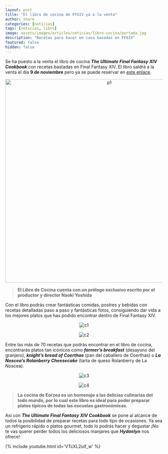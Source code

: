 ```yaml
---
layout: post
title: "El libro de cocina de FFXIV ya a la venta"
author: sharn
categories: [noticias]
tags: [noticias, libro]
image: assets/images/articles/noticias/libro-cocina/portada.jpg
description: "Recetas para hacer en casa basadas en FFXIV"
featured: false
hidden: false
---
```

Se ha puesto a la venta el libro de cocina ***The Ultimate Final Fantasy XIV Cookbook*** con recetas bastadas en Final Fantasy XIV. El libro saldrá a la venta el día **9 de noviembre** pero ya se puede reservar en [este enlace](https://store.eu.square-enix-games.com/es_EU/product/679181/the-ultimate-final-fantasy-xiv-cookbook).

<p align="center"><img src="{{ site.baseurl }}/assets/images/articles/noticias/libro-cocina/p1.jpg"  width="650" alt="p1"/></p>

<blockquote>
<b>El Libro de Cocina cuenta con un prólogo exclusivo escrito por el productor y director Naoki Yoshida</b>
</blockquote>

Con el libro podrás crear fantásticas comidas, postres y bebidas con recetas detalladas paso a paso y fantásticas fotos, consiguiendo dar vida a los mejores platos que has podido encontrar dentro de Final Fantasy XIV.

<div class="container">
  <div class="row">
    <div class="col-xl">
    <p align="center">
      <img src="{{ site.baseurl }}/assets/images/articles/noticias/libro-cocina/c1.jpg" alt="c1"/>
    </p>
    </div>
    <div class="col-xl">
    <p align="center">
      <img src="{{ site.baseurl }}/assets/images/articles/noticias/libro-cocina/c2.jpg" alt="c2"/>
    </p>
    </div>
  </div>
</div>

Entre las más de 70 recetas que podrás encontrar en el libro de cocina, encontrarás platos tan icónicos como ***farmer’s breakfast*** (desayuno del granjero), ***knight’s bread of Coerthas*** (pan del caballero de Coerthas) o ***La Noscea’s Rolanberry Cheesecake*** (tarta de queso Rolanberry de La Noscea).

<div class="container">
  <div class="row">
    <div class="col-xl">
    <p align="center">
      <img src="{{ site.baseurl }}/assets/images/articles/noticias/libro-cocina/c3.jpg" alt="c3"/>
    </p>
    </div>
    <div class="col-xl">
    <p align="center">
      <img src="{{ site.baseurl }}/assets/images/articles/noticias/libro-cocina/c4.jpg" alt="c4"/>
    </p>
    </div>
  </div>
</div>

<blockquote>
<b>La cocina de Eorzea es un homenaje a las delicias culinarias del todo mundo, por lo cual este libro es ideal para poder preparar platos típicos de todas las escuelas gastronómicas.</b>
</blockquote>

Así con ***The Ultimate Final Fantasy XIV Cookbook*** se pone al alcance de todos la posibilidad de preparar recetas para todo tipo de ocasiones. Ya sea un refrigerio rápido o platos gourmet, todo lo podrás hacer y degustar ¡No te vas querer perder todos los deliciosos manjares que ***Hydaelyn*** nos ofrece!

{% include youtube.html id='VTcXL2uif_w' %}